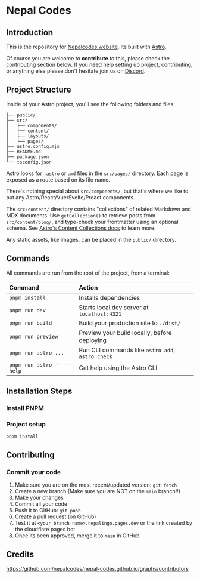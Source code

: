 # Nepal Codes

## Introduction

This is the repository for [Nepalcodes website](https://www.nepalcodes.com). Its built with [Astro](https://astro.build/).

Of course you are welcome to **contribute** to this, please check the contributing section below. If you need help setting up project, contributing, or anything else please don't hesitate join us on [Discord](https://discord.gg/xDCGAu2X2s).

## Project Structure

Inside of your Astro project, you'll see the following folders and files:

```text
├── public/
├── src/
│   ├── components/
│   ├── content/
│   ├── layouts/
│   └── pages/
├── astro.config.mjs
├── README.md
├── package.json
└── tsconfig.json
```

Astro looks for `.astro` or `.md` files in the `src/pages/` directory. Each page is exposed as a route based on its file name.

There's nothing special about `src/components/`, but that's where we like to put any Astro/React/Vue/Svelte/Preact components.

The `src/content/` directory contains "collections" of related Markdown and MDX documents. Use `getCollection()` to retrieve posts from `src/content/blog/`, and type-check your frontmatter using an optional schema. See [Astro's Content Collections docs](https://docs.astro.build/en/guides/content-collections/) to learn more.

Any static assets, like images, can be placed in the `public/` directory.

## Commands

All commands are run from the root of the project, from a terminal:

| Command                    | Action                                           |
| :------------------------- | :----------------------------------------------- |
| `pnpm install`             | Installs dependencies                            |
| `pnpm run dev`             | Starts local dev server at `localhost:4321`      |
| `pnpm run build`           | Build your production site to `./dist/`          |
| `pnpm run preview`         | Preview your build locally, before deploying     |
| `pnpm run astro ...`       | Run CLI commands like `astro add`, `astro check` |
| `pnpm run astro -- --help` | Get help using the Astro CLI                     |

## Installation Steps

### Install PNPM

### Project setup

```
pnpm install
```

## Contributing

### Commit your code

1. Make sure you are on the most recent/updated version: `git fetch`
2. Create a new branch (Make sure you are NOT on the `main` branch!!)
3. Make your changes
4. Commit all your code
5. Push it to GitHub: `git push`
6. Create a pull request (on GitHub)
7. Test it at `<your branch name>.nepalingo.pages.dev` or the link created by the cloudflare pages bot
8. Once its been approved, merge it to `main` in GitHub

## Credits

https://github.com/nepalcodes/nepal-codes.github.io/graphs/contributors
